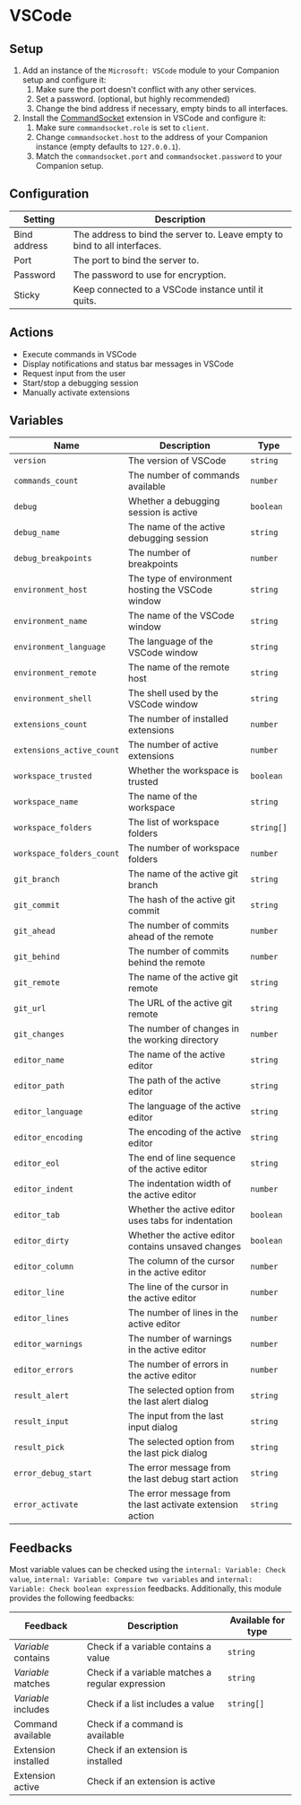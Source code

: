 # VSCode

## Setup

1. Add an instance of the `Microsoft: VSCode` module to your Companion setup and configure it:
   1. Make sure the port doesn't conflict with any other services.
   2. Set a password. (optional, but highly recommended)
   3. Change the bind address if necessary, empty binds to all interfaces.
2. Install the [CommandSocket](https://marketplace.visualstudio.com/items?itemName=pascaldiehm.commandsocket) extension in VSCode and configure it:
   1. Make sure `commandsocket.role` is set to `client`.
   2. Change `commandsocket.host` to the address of your Companion instance (empty defaults to `127.0.0.1`).
   3. Match the `commandsocket.port` and `commandsocket.password` to your Companion setup.

## Configuration

| Setting      | Description                                                               |
| ------------ | ------------------------------------------------------------------------- |
| Bind address | The address to bind the server to. Leave empty to bind to all interfaces. |
| Port         | The port to bind the server to.                                           |
| Password     | The password to use for encryption.                                       |
| Sticky       | Keep connected to a VSCode instance until it quits.                       |

## Actions

- Execute commands in VSCode
- Display notifications and status bar messages in VSCode
- Request input from the user
- Start/stop a debugging session
- Manually activate extensions

## Variables

| Name                      | Description                                               | Type       |
| ------------------------- | --------------------------------------------------------- | ---------- |
| `version`                 | The version of VSCode                                     | `string`   |
| `commands_count`          | The number of commands available                          | `number`   |
| `debug`                   | Whether a debugging session is active                     | `boolean`  |
| `debug_name`              | The name of the active debugging session                  | `string`   |
| `debug_breakpoints`       | The number of breakpoints                                 | `number`   |
| `environment_host`        | The type of environment hosting the VSCode window         | `string`   |
| `environment_name`        | The name of the VSCode window                             | `string`   |
| `environment_language`    | The language of the VSCode window                         | `string`   |
| `environment_remote`      | The name of the remote host                               | `string`   |
| `environment_shell`       | The shell used by the VSCode window                       | `string`   |
| `extensions_count`        | The number of installed extensions                        | `number`   |
| `extensions_active_count` | The number of active extensions                           | `number`   |
| `workspace_trusted`       | Whether the workspace is trusted                          | `boolean`  |
| `workspace_name`          | The name of the workspace                                 | `string`   |
| `workspace_folders`       | The list of workspace folders                             | `string[]` |
| `workspace_folders_count` | The number of workspace folders                           | `number`   |
| `git_branch`              | The name of the active git branch                         | `string`   |
| `git_commit`              | The hash of the active git commit                         | `string`   |
| `git_ahead`               | The number of commits ahead of the remote                 | `number`   |
| `git_behind`              | The number of commits behind the remote                   | `number`   |
| `git_remote`              | The name of the active git remote                         | `string`   |
| `git_url`                 | The URL of the active git remote                          | `string`   |
| `git_changes`             | The number of changes in the working directory            | `number`   |
| `editor_name`             | The name of the active editor                             | `string`   |
| `editor_path`             | The path of the active editor                             | `string`   |
| `editor_language`         | The language of the active editor                         | `string`   |
| `editor_encoding`         | The encoding of the active editor                         | `string`   |
| `editor_eol`              | The end of line sequence of the active editor             | `string`   |
| `editor_indent`           | The indentation width of the active editor                | `number`   |
| `editor_tab`              | Whether the active editor uses tabs for indentation       | `boolean`  |
| `editor_dirty`            | Whether the active editor contains unsaved changes        | `boolean`  |
| `editor_column`           | The column of the cursor in the active editor             | `number`   |
| `editor_line`             | The line of the cursor in the active editor               | `number`   |
| `editor_lines`            | The number of lines in the active editor                  | `number`   |
| `editor_warnings`         | The number of warnings in the active editor               | `number`   |
| `editor_errors`           | The number of errors in the active editor                 | `number`   |
| `result_alert`            | The selected option from the last alert dialog            | `string`   |
| `result_input`            | The input from the last input dialog                      | `string`   |
| `result_pick`             | The selected option from the last pick dialog             | `string`   |
| `error_debug_start`       | The error message from the last debug start action        | `string`   |
| `error_activate`          | The error message from the last activate extension action | `string`   |

## Feedbacks

Most variable values can be checked using the `internal: Variable: Check value`, `internal: Variable: Compare two variables` and `internal: Variable: Check boolean expression` feedbacks. Additionally, this module provides the following feedbacks:

| Feedback            | Description                                      | Available for type |
| ------------------- | ------------------------------------------------ | ------------------ |
| _Variable_ contains | Check if a variable contains a value             | `string`           |
| _Variable_ matches  | Check if a variable matches a regular expression | `string`           |
| _Variable_ includes | Check if a list includes a value                 | `string[]`         |
| Command available   | Check if a command is available                  |                    |
| Extension installed | Check if an extension is installed               |                    |
| Extension active    | Check if an extension is active                  |                    |
